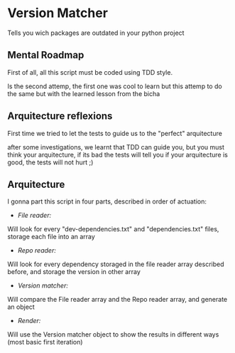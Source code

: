 # Version Matcher

Tells you wich packages are outdated in your python project

## Mental Roadmap

First of all, all this script must be coded using TDD style.

Is the second attemp, the first one was cool to learn but this attemp to do the same but with the learned lesson from the bicha

## Arquitecture reflexions

First time we tried to let the tests to guide us to the "perfect" arquitecture

after some investigations, we learnt that TDD can guide you, but you must think your arquitecture, if its bad the tests will tell you
if your arquitecture is good, the tests will not hurt ;)

## Arquitecture

I gonna part this script in four parts, described in order of actuation:

- *File reader:*

Will look for every "dev-dependencies.txt" and "dependencies.txt" files, storage each file into an array

- *Repo reader:*

Will look for every dependency storaged in the file reader array described before, and storage the version in other array

- *Version matcher:*

Will compare the File reader array and the Repo reader array, and generate an object

- *Render:*

Will use the Version matcher object to show the results in different ways (most basic first iteration)
